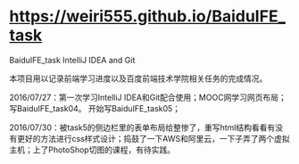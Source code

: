 # https://weiri555.github.io/BaiduIFE_task
BaiduIFE_task
IntelliJ IDEA and Git

本项目用以记录前端学习进度以及百度前端技术学院相关任务的完成情况。

2016/07/27：第一次学习IntelliJ IDEA和Git配合使用；MOOC网学习网页布局；写BaiduIFE_task04。
            开始写BaiduIFE_task05；

2016/07/30：被task5的侧边栏里的表单布局给整惨了，重写html结构看看有没有更好的方法进行css样式设计；捣鼓了一下AWS和阿里云，一下子弄了两个虚拟主机；上了PhotoShop切图的课程，有待实践。


